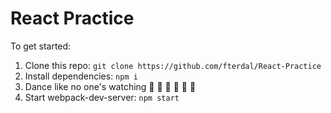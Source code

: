 # React Practice

To get started:

1. Clone this repo: `git clone https://github.com/fterdal/React-Practice`
2. Install dependencies: `npm i`
3. Dance like no one's watching 🕺 💃 🕺 💃 🕺 💃
4. Start webpack-dev-server: `npm start`
